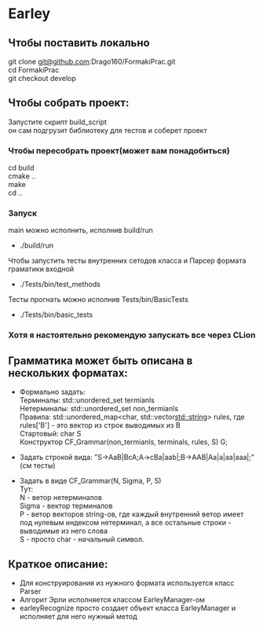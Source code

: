 # Earley

## Чтобы поставить локально
git clone git@github.com:Drago160/FormakiPrac.git  
cd FormakiPrac  
git checkout develop

## Чтобы собрать проект:
Запустите скрипт build_script  
он сам подгрузит библиотеку для тестов и соберет проект

### Чтобы пересобрать проект(может вам понадобиться)
cd build  
cmake ..  
make  
cd ..

### Запуск
main можно исполнить, исполнив build/run
- ./build/run

Чтобы запустить тесты внутренних сетодов класса и Парсер формата граматики входной
- ./Tests/bin/test_methods

Тесты прогнать можно исполнив Tests/bin/BasicTests
- ./Tests/bin/basic_tests

### Хотя я настоятельно рекомендую запускать все через CLion  

## Грамматика может быть описана в нескольких форматах:  
- Формально задать:  
Терминалы: std::unordered_set<char> termianls  
Нетерминалы: std::unordered_set<char> non_termianls   
Правила: std::unordered_map<char, std::vector<std::string>> rules, где rules['B'] - это вектор из строк выводимых из B  
Стартовый: char S  
Конструктор CF_Grammar(non_termianls, terminals, rules, S) G;

- Задать строкой вида: "S->AaB|BcA;A->cBa|aab|;B->AAB|Aa|a|aa|aaa|;" (см тесты)  

- Задать в виде CF_Grammar(N, Sigma, P, S)  
Тут:  
N - ветор нетерминалов  
Sigma - вектор терминалов  
P - ветор векторов string-ов, где каждый внутренний ветор имеет под нулевым индексом нетерминал, а все остальные строки - выводимые из него слова  
S - просто char - начальный символ.  


## Краткое описание:  
- Для конструирования из нужного формата используется класс Parser  
- Алгорит Эрли исполняется классом EarleyManager-ом  
- earleyRecognize просто создает объект класса EarleyManager и исполняет для него нужный метод  
